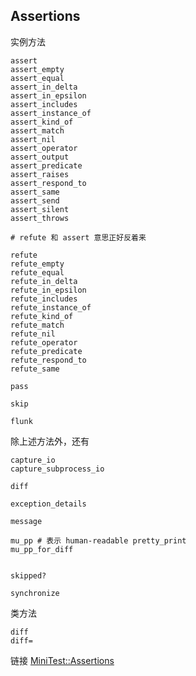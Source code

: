 ## Assertions

实例方法

```
assert
assert_empty
assert_equal
assert_in_delta
assert_in_epsilon
assert_includes
assert_instance_of
assert_kind_of
assert_match
assert_nil
assert_operator
assert_output
assert_predicate
assert_raises
assert_respond_to
assert_same
assert_send
assert_silent
assert_throws

# refute 和 assert 意思正好反着来

refute
refute_empty
refute_equal
refute_in_delta
refute_in_epsilon
refute_includes
refute_instance_of
refute_kind_of
refute_match
refute_nil
refute_operator
refute_predicate
refute_respond_to
refute_same
```

```
pass

skip

flunk
```

除上述方法外，还有

```
capture_io
capture_subprocess_io

diff

exception_details

message

mu_pp # 表示 human-readable pretty_print
mu_pp_for_diff


skipped?

synchronize
```

类方法

```
diff
diff=
```

链接 [MiniTest::Assertions](http://www.ruby-doc.org/stdlib-2.1.2/libdoc/minitest/rdoc/MiniTest/Assertions.html)
